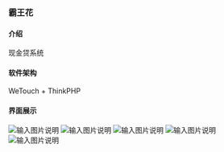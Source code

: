### 霸王花

#### 介绍
现金贷系统

#### 软件架构
WeTouch + ThinkPHP


#### 界面展示
![输入图片说明](https://images.gitee.com/uploads/images/2019/0223/134213_615ab1ac_1804453.png "index_bwh.png")
![输入图片说明](https://images.gitee.com/uploads/images/2019/0223/134232_4bbae190_1804453.png "certificate_bwh.png")
![输入图片说明](https://images.gitee.com/uploads/images/2019/0223/134252_7321cbcf_1804453.png "repay_bwh.png")
![输入图片说明](https://images.gitee.com/uploads/images/2019/0223/134306_c73d0f83_1804453.png "user_bwh.png")
![输入图片说明](https://images.gitee.com/uploads/images/2019/0223/134319_b2a69e9c_1804453.png "admin_bwh.png")
